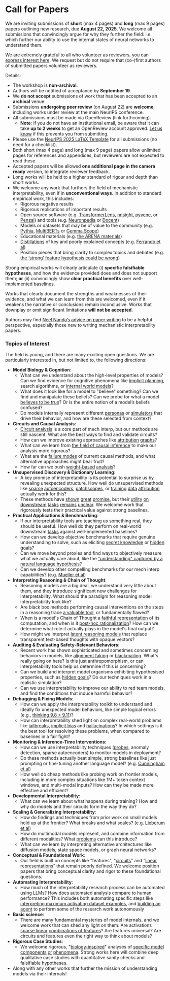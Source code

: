 # Call for Papers
We are inviting submissions of **short** (max 4 pages) and **long** (max 9 pages) papers outlining new research, due **August 22, 2025**. We welcome all submissions that convincingly argue for why they further the field: i.e. which further our ability to use the internal states of neural networks to understand them. 

We are extremely grateful to all who volunteer as reviewers, you can [express interest here](https://www.google.com/url?q=https://docs.google.com/forms/d/e/1FAIpQLSdiw1SJllzoTz_nqzDTzTOGb9DV3W_truQyh-WvYj_QGIi7Mg/viewform?usp%3Ddialog&sa=D&source=editors&ust=1752437161573423&usg=AOvVaw1ZNIiM5e4cub-UtaQpFJLL). We request but do not require that (co-)first authors of submitted papers volunteer as reviewers. 

Details: 
* The workshop is **non-archival**.
* Authors will be notified of acceptance by **September 19**.
* We **do not accept** submissions of work that has been accepted to an **archival** venue.
* Submissions **undergoing peer review** (on August 22) are **welcome**, including works under review at the main NeurIPS conference.
* All submissions must be made via OpenReview (link forthcoming).
  * **Note**: If you do not have an institutional email, be aware that it can take **up to 2 weeks** to get an OpenReview account approved. [Let us know](mailto:neurips2025@mechinterpworkshop.com) if this prevents you from submitting.
* Please use the [NeurIPS 2025 LaTeX Template](https://www.google.com/url?q=https://media.neurips.cc/Conferences/NeurIPS2025/Styles.zip&sa=D&source=editors&ust=1752437161576216&usg=AOvVaw0XgjAOn9SLpjMa5f14Vy-3) for all submissions (no need for a checklist).
* Both short (max 4 page) and long (max 9 page) papers allow unlimited pages for references and appendices, but reviewers are not expected to read these.
* Accepted papers will be allowed **one additional page in the camera ready** version, to integrate reviewer feedback.
* Long works will be held to a higher standard of rigour and depth than short works.
* We welcome any work that furthers the field of mechanistic interpretability, even if in **unconventional ways**. In addition to standard empirical work, this includes:
  * Rigorous negative results
  * Rigorous replications of important results
  * Open source software (e.g. [TransformerLens](https://www.google.com/url?q=https://github.com/neelnanda-io/TransformerLens&sa=D&source=editors&ust=1752437161578544&usg=AOvVaw0t8mRi6Is_SOg3XzcnbcwK), [nnsight](https://www.google.com/url?q=https://github.com/ndif-team/nnsight&sa=D&source=editors&ust=1752437161578714&usg=AOvVaw2ttVEa1YVtHyiEY9MWJI1n), [pyvene](https://www.google.com/url?q=https://github.com/stanfordnlp/pyvene/tree/main/pyvene/models/mlp&sa=D&source=editors&ust=1752437161578893&usg=AOvVaw0EFHXgIssyIKPCULbm5RVy), or [Penzai](https://www.google.com/url?q=https://github.com/google-deepmind/penzai&sa=D&source=editors&ust=1752437161579065&usg=AOvVaw10_StppjczGIszJjbnwLCq)) and tools (e.g. [Neuronpedia](https://www.google.com/url?q=http://neuronpedia.org&sa=D&source=editors&ust=1752437161579255&usg=AOvVaw10YADdpZdeOjSP66-MJT5p) or [Docent](https://www.google.com/url?q=https://transluce.org/introducing-docent&sa=D&source=editors&ust=1752437161579446&usg=AOvVaw36w8z8KF-KiXPusz8u8Iro))
  * Models or datasets that may be of value to the community (e.g. [Pythia](https://www.google.com/url?q=https://arxiv.org/abs/2304.01373&sa=D&source=editors&ust=1752437161579839&usg=AOvVaw0LeUmF54RoychrjSLFocM7), [MultiBERTs](https://www.google.com/url?q=https://arxiv.org/abs/2106.16163&sa=D&source=editors&ust=1752437161580057&usg=AOvVaw0gnkcJN29HIr0uhO5cFMMa) or [Gemma Scope](https://www.google.com/url?q=https://arxiv.org/abs/2408.05147&sa=D&source=editors&ust=1752437161580298&usg=AOvVaw2_bKIhCsqL7KcB3uVoNGBZ))
  * Educational materials (e.g. [the ARENA materials](https://www.google.com/url?q=https://arena3-chapter1-transformer-interp.streamlit.app/&sa=D&source=editors&ust=1752437161580737&usg=AOvVaw07_thHbs-vBLV7uv9_VHqp))
  * [Distillations](https://www.google.com/url?q=https://distill.pub/2017/research-debt/&sa=D&source=editors&ust=1752437161580965&usg=AOvVaw32_J5W8gz6q_JdZLd81qCd) of key and poorly explained concepts (e.g. [Ferrando et al](https://www.google.com/url?q=https://arxiv.org/abs/2405.00208&sa=D&source=editors&ust=1752437161581242&usg=AOvVaw0arN6OfISbscBOg4b4D6f_))
  * Position pieces that bring clarity to complex topics and debates (e.g. [the ‘strong’ feature hypothesis could be wrong](https://www.google.com/url?q=https://www.alignmentforum.org/posts/tojtPCCRpKLSHBdpn/the-strong-feature-hypothesis-could-be-wrong&sa=D&source=editors&ust=1752437161581707&usg=AOvVaw17fAzz1_lvU828I3QWF5HY))

Strong empirical works will clearly articulate (i) **specific falsifiable hypotheses**, and how the evidence provided does and does not support them; **or** (ii) convincingly show **clear practical benefits** over well-implemented baselines. 

Works that clearly document the strengths and weaknesses of their evidence, and what we can learn from this are welcomed, even if it weakens the narrative or conclusions remain inconclusive. Works that downplay or omit significant limitations **will not be accepted**. 

Authors may find [Neel Nanda’s advice on paper writing](https://www.google.com/url?q=https://www.alignmentforum.org/posts/eJGptPbbFPZGLpjsp/highly-opinionated-advice-on-how-to-write-ml-papers&sa=D&source=editors&ust=1752437161583753&usg=AOvVaw2xLZ2zPdYKK87Xpe6kxxd_) to be a helpful perspective, especially those new to writing mechanistic interpretability papers. 
### Topics of Interest
The field is young, and there are many exciting open questions. We are particularly interested in, but not limited to, the following directions: 
* **Model Biology & Cognition**:
  * What can we understand about the high-level properties of models? Can we find evidence for cognitive phenomena like [implicit planning](https://www.google.com/url?q=https://transformer-circuits.pub/2025/attribution-graphs/biology.html%23dives-poems&sa=D&source=editors&ust=1752437161585084&usg=AOvVaw1PnDIfQ4ZRBuqsUoxlnBQZ), search algorithms, or [internal world models](https://www.google.com/url?q=https://arxiv.org/abs/2210.13382&sa=D&source=editors&ust=1752437161585297&usg=AOvVaw1AXyo3jTb-Zy5EPUW3jOlE)?
  * What does it look like for a model to "believe" something? Can we find and manipulate these beliefs? Can we probe for what a model [believes to be true](https://www.google.com/url?q=https://arxiv.org/abs/2310.06824&sa=D&source=editors&ust=1752437161585762&usg=AOvVaw26qBczOpOXidSmF8VuBi8T)? Or is the entire notion of a model’s beliefs confused?
  * Do models internally represent different [personas](https://www.google.com/url?q=https://arxiv.org/abs/2406.12094&sa=D&source=editors&ust=1752437161586124&usg=AOvVaw0Jx8lVKt4v_AjAJkpwqe1P) or [simulators](https://www.google.com/url?q=https://www.nature.com/articles/s41586-023-06647-8&sa=D&source=editors&ust=1752437161586296&usg=AOvVaw1z_TeL-a0t-VxUdQn1RyhI) that drive their behavior, and how are these selected from context?
* **Circuits and Causal Analysis**:
  * [Circuit analysis](https://www.google.com/url?q=https://distill.pub/2020/circuits/zoom-in/&sa=D&source=editors&ust=1752437161586743&usg=AOvVaw0YH28EyPHZciA_Z4F7xFKh) is a core part of mech interp, but our methods are still nascent. What are the best ways to find and validate circuits?
  * How can we improve existing approaches like [attribution](https://www.google.com/url?q=https://arxiv.org/abs/2406.11944&sa=D&source=editors&ust=1752437161587212&usg=AOvVaw3L-wK0inJrqx4Gd-yjpo_Y) [graphs](https://www.google.com/url?q=https://transformer-circuits.pub/2025/attribution-graphs/methods.html&sa=D&source=editors&ust=1752437161587453&usg=AOvVaw0QMfMLXbklUzAxzySG4B3-)?
  * What can we learn from [the field of causal inference](https://www.google.com/url?q=https://arxiv.org/abs/2407.04690&sa=D&source=editors&ust=1752437161587793&usg=AOvVaw2w1xZ-SrHA7TLDsQHJkEKo) to make our analysis more rigorous?
  * What are the [failure modes](https://www.google.com/url?q=https://arxiv.org/abs/2307.15771&sa=D&source=editors&ust=1752437161588114&usg=AOvVaw0QavSt-mtNXgkFfX_tV9sD) of current causal methods, and what alternative approaches might bear fruit?
  * How far can we push [weight-based](https://www.google.com/url?q=https://arxiv.org/abs/2301.05217&sa=D&source=editors&ust=1752437161588514&usg=AOvVaw0rLtVoEM_POYizBAe56YD0) [analysis](https://www.google.com/url?q=https://arxiv.org/abs/2410.08417&sa=D&source=editors&ust=1752437161588655&usg=AOvVaw3XC2SBWvvi-RcwLx_L57qp)?
* **Unsupervised Discovery & Dictionary Learning**:
  * A key promise of interpretability is its potential to surprise us by revealing unexpected structure. How well do unsupervised methods like [sparse](https://www.google.com/url?q=https://arxiv.org/abs/2103.15949&sa=D&source=editors&ust=1752437161589497&usg=AOvVaw0G51FP5JTcKtS4UJzD3pzf) [autoencoders](https://www.google.com/url?q=https://transformer-circuits.pub/2023/monosemantic-features&sa=D&source=editors&ust=1752437161589699&usg=AOvVaw3SMI5LSV3wOAnUUujCm9q5), [patch](https://www.google.com/url?q=https://arxiv.org/abs/2401.06102&sa=D&source=editors&ust=1752437161589825&usg=AOvVaw2qajIhl4JD299Tnslc1IAs)[scopes](https://www.google.com/url?q=https://arxiv.org/abs/2403.10949v2&sa=D&source=editors&ust=1752437161589922&usg=AOvVaw2T8Jbq4kqR7KEL9vba6aL-), or [training](https://www.google.com/url?q=https://proceedings.mlr.press/v70/koh17a?ref%3Dhttps://githubhelp.com&sa=D&source=editors&ust=1752437161590128&usg=AOvVaw0Hs1zfFECqSi9UrmtI694n) [data](https://www.google.com/url?q=https://arxiv.org/abs/2308.03296&sa=D&source=editors&ust=1752437161590256&usg=AOvVaw2WxKgu2ssqV0eIFJ_3hvyH) [attribution](https://www.google.com/url?q=https://arxiv.org/abs/2205.11482&sa=D&source=editors&ust=1752437161590387&usg=AOvVaw385V3FYnqVUh7hkFQJBKyy) actually work for this?
  * These methods have [shown](https://www.google.com/url?q=https://transformer-circuits.pub/2024/scaling-monosemanticity/index.html&sa=D&source=editors&ust=1752437161590717&usg=AOvVaw3wCv7ILrfbtzGPiWza102L) [great](https://www.google.com/url?q=https://transformer-circuits.pub/2025/attribution-graphs/biology.html&sa=D&source=editors&ust=1752437161590886&usg=AOvVaw3cCWzhzWBEh3uMNPmqhNdw) [promise](https://www.google.com/url?q=https://arxiv.org/abs/2503.10965&sa=D&source=editors&ust=1752437161591014&usg=AOvVaw3lLrwlh7-QGA_Z-jvFchhu), but their [utility](https://www.google.com/url?q=https://arxiv.org/abs/2502.16681&sa=D&source=editors&ust=1752437161591160&usg=AOvVaw30TYTk0nagFSNdivPaVhlo) [on](https://www.google.com/url?q=https://www.tilderesearch.com/blog/sieve&sa=D&source=editors&ust=1752437161591282&usg=AOvVaw2s6U9wlKoTJStF6c_1TLVd) [downstream](https://www.google.com/url?q=https://arxiv.org/abs/2501.17148&sa=D&source=editors&ust=1752437161591413&usg=AOvVaw3dS9q50NdC1HGqMNtc9iQE) [tasks](https://www.google.com/url?q=https://transformer-circuits.pub/2024/features-as-classifiers/index.html&sa=D&source=editors&ust=1752437161591577&usg=AOvVaw0zfeNvKYfmOFKt9cpQUl9f) [remains](https://www.google.com/url?q=https://arxiv.org/abs/2502.04382&sa=D&source=editors&ust=1752437161591703&usg=AOvVaw3n3QHbgKviU_wyEdkC-aDn) [unclear](https://www.google.com/url?q=https://www.alignmentforum.org/posts/4uXCAJNuPKtKBsi28/negative-results-for-saes-on-downstream-tasks&sa=D&source=editors&ust=1752437161591898&usg=AOvVaw2w-95-IQw1WEGO37TIaItN). We welcome work that rigorously tests their practical value against strong baselines.
* **Practical Applications & Benchmarking**:
  * If our interpretability tools are teaching us something real, they should be useful. How well do they perform on real-world downstream [tasks](https://www.google.com/url?q=https://www.lesswrong.com/posts/wGRnzCFcowRCrpX4Y/downstream-applications-as-validation-of-interpretability&sa=D&source=editors&ust=1752437161592738&usg=AOvVaw3Ff_ThvituCSsEzNrHIiBq) against well-implemented baselines?
  * How can we develop objective benchmarks that require genuine understanding to solve, such as eliciting [secret knowledge](https://www.google.com/url?q=https://arxiv.org/abs/2505.14352&sa=D&source=editors&ust=1752437161593207&usg=AOvVaw3mBlv7YzoKgXF9lEZ2Jqk6) or [hidden goals](https://www.google.com/url?q=https://arxiv.org/abs/2503.10965&sa=D&source=editors&ust=1752437161593376&usg=AOvVaw3BhjGSXz44zFD3wgN3f03E)?
  * Can we move beyond proxies and find ways to objectively measure what we actually care about, like the ["understanding" captured by a natural language hypothesis](https://www.google.com/url?q=https://arxiv.org/abs/2502.04382&sa=D&source=editors&ust=1752437161593874&usg=AOvVaw1JhZA2CKzQ4t6BrtXDVdz0)?
  * Can we develop other compelling benchmarks for our mech interp capabilities? (e.g. [Mueller et al](https://www.google.com/url?q=https://arxiv.org/abs/2504.13151&sa=D&source=editors&ust=1752437161594246&usg=AOvVaw0fz4q9BTanRs7Q6nGzkfWY))
* **Interpreting Reasoning & Chain of Thought**:
  * Reasoning models are a big deal, we understand very little about them, and they introduce significant new challenges for interpretability. What should the paradigm for reasoning model interpretability look like?
  * Are black box methods performing causal interventions on the steps in a reasoning trace [a valuable tool](https://www.google.com/url?q=https://arxiv.org/abs/2506.19143&sa=D&source=editors&ust=1752437161595505&usg=AOvVaw1DoLPSCn2jYn5-0v_3JIFW), or fundamentally flawed?
  * When is a model's Chain of Thought a [faithful representation](https://www.google.com/url?q=https://arxiv.org/abs/2305.04388&sa=D&source=editors&ust=1752437161595864&usg=AOvVaw1iwE4zBsPBhqpTY6oBtGy_) of its computation, and when is it [post-hoc rationalization](https://www.google.com/url?q=https://arxiv.org/abs/2503.08679&sa=D&source=editors&ust=1752437161596091&usg=AOvVaw3bf0c3WdKwGUf-76NtU9B7)? How can we determine what role it actually plays in the model's final output?
  * How might we interpret [latent reasoning models](https://www.google.com/url?q=https://arxiv.org/abs/2412.06769&sa=D&source=editors&ust=1752437161596551&usg=AOvVaw1vpztAluWyU_5BDieEedg-) that replace transparent text-based thoughts with opaque vectors?
* **Auditing & Evaluating Safety-Relevant Behaviors**:
  * Recent work has shown sophisticated and sometimes concerning behaviors in models, like [alignment faking](https://www.google.com/url?q=https://arxiv.org/abs/2412.14093&sa=D&source=editors&ust=1752437161597196&usg=AOvVaw1tEAcGkarkFU7ChJfmfoJ1) or [blackmailing](https://www.google.com/url?q=https://www.anthropic.com/research/agentic-misalignment&sa=D&source=editors&ust=1752437161597358&usg=AOvVaw1PwmvOgccTvQ57RfEHpJ_X). What's really going on here? Is this just anthropomorphism, or can interpretability tools help us determine if this is concerning?
  * Can we build and interpret model organisms exhibiting hypothesised properties, such as [hidden goals](https://www.google.com/url?q=https://arxiv.org/abs/2503.10965&sa=D&source=editors&ust=1752437161597935&usg=AOvVaw2yHaYQoYy54mb4Z2Ppw3YF)? Do our techniques work in a realistic simulation?
  * Can we use interpretability to improve our ability to red team models, and find the conditions that induce harmful behavior?
* **Debugging & Fixing Models**:
  * How can we apply the interpretability toolkit to understand and ideally fix unexpected model behaviors, like simple logical errors (e.g., [thinking 9.8 < 9.11](https://www.google.com/url?q=https://transluce.org/observability-interface&sa=D&source=editors&ust=1752437161598952&usg=AOvVaw2BQcEuRG3RJdOzp2YpwKYz))?
  * How can interpretability shed light on complex real-world problems like [jailbreaks](https://www.google.com/url?q=https://transformer-circuits.pub/2025/attribution-graphs/biology.html%23dives-jailbreak&sa=D&source=editors&ust=1752437161599337&usg=AOvVaw2G7cUCgFHzGt6oRV03CSv0), [implicit bias](https://www.google.com/url?q=https://arxiv.org/abs/2506.10922&sa=D&source=editors&ust=1752437161599512&usg=AOvVaw3war534-9PueIOEgify98q) and [hallucinations](https://www.google.com/url?q=https://arxiv.org/abs/2411.14257&sa=D&source=editors&ust=1752437161599666&usg=AOvVaw0OdYXM1Sq1k12NUTcAwAJw)? In which settings is it the best tool for resolving these problems, when compared to baselines in a fair fight?
* **Monitoring & Inference-Time Interventions**:
  * How can we use interpretability techniques ([probes](https://www.google.com/url?q=https://arxiv.org/abs/2102.12452&sa=D&source=editors&ust=1752437161600399&usg=AOvVaw0T2zkNOVcD0lkRiJ06-OHx), anomaly detection, sparse autoencoders) to monitor models in deployment?
  * Do these methods actually beat simple, strong baselines like just prompting or fine-tuning another language model? (e.g. [Cunningham et al](https://www.google.com/url?q=https://alignment.anthropic.com/2025/cheap-monitors/&sa=D&source=editors&ust=1752437161600939&usg=AOvVaw0JRmVHyNKpZtjL7KotWwkl))
  * How well do cheap methods like probing work on frontier models, including in more complex situations like 1M+ token context windows, and multi-modal inputs? How can they be made more effective and efficient?
* **Developmental Interpretability**:
  * What can we learn about what happens during training? How and why do models and their circuits form the way they do?
* **Scaling & Generalizing Interpretability**:
  * How do findings and techniques from prior work on small models hold up at the frontier? What breaks and what scales? (e.g. [Lieberum et al](https://www.google.com/url?q=https://arxiv.org/abs/2307.09458&sa=D&source=editors&ust=1752437161602437&usg=AOvVaw01-Y9ZI81byX-Me2XUMQEA))
  * How do multimodal models represent, and combine information from different modalities? What [problems](https://www.google.com/url?q=https://openreview.net/pdf?id%3DVUhRdZp8ke&sa=D&source=editors&ust=1752437161602819&usg=AOvVaw2It799X8P0-OTtV7fTMU56) can this introduce?
  * What can we learn by interpreting alternative architectures like diffusion models, state space models, or graph neural networks?
* **Conceptual & Foundational Work**:
  * Our field is built on concepts like "features", "[circuits](https://www.google.com/url?q=https://distill.pub/2020/circuits/zoom-in/&sa=D&source=editors&ust=1752437161603634&usg=AOvVaw00Xof_Je8wgpOxsgO3fqge)" and “[linear representations](https://www.google.com/url?q=https://transformer-circuits.pub/2024/july-update/index.html%23linear-representations&sa=D&source=editors&ust=1752437161603853&usg=AOvVaw2uqQHgfWdIHyPXq6iMcIls)” that remain poorly defined. We welcome position papers that bring conceptual clarity and rigor to these foundational questions.
* **Automating Interpretability**:
  * How much of the interpretability research process can be automated using LLMs? How does automated analysis compare to human performance? This includes both automating specific steps like [interpreting maximum activating dataset examples](https://www.google.com/url?q=https://openaipublic.blob.core.windows.net/neuron-explainer/paper/index.html&sa=D&source=editors&ust=1752437161604903&usg=AOvVaw1b5YX8H-jEmOCymeTTg3Oe), and [building an agent](https://www.google.com/url?q=https://arxiv.org/abs/2404.14394&sa=D&source=editors&ust=1752437161605073&usg=AOvVaw0N-JxFdtm589PhwpFHReO_) to perform some of the research work autonomously
* **Basic science**:
  * There are many fundamental mysteries of model internals, and we welcome work that can shed any light on them: Are activations [sparse linear](https://www.google.com/url?q=https://arxiv.org/abs/1601.03764&sa=D&source=editors&ust=1752437161605734&usg=AOvVaw0hS1czk63k1ZR6jC6O9r4B) [combinations of features](https://www.google.com/url?q=https://transformer-circuits.pub/2022/toy_model/index.html&sa=D&source=editors&ust=1752437161605922&usg=AOvVaw3UVsAeJpNf_saB4XyBxBgr)? Are features universal? Are circuits and features even the right way to think about models?
* **Rigorous Case Studies**:
  * We welcome rigorous, "[biology-inspired](https://www.google.com/url?q=https://distill.pub/2020/circuits/curve-circuits/&sa=D&source=editors&ust=1752437161606558&usg=AOvVaw1pCmlXA5YQ1dudvQLjzrtM)" analyses of [specific model](https://www.google.com/url?q=https://arxiv.org/abs/2310.04625&sa=D&source=editors&ust=1752437161606726&usg=AOvVaw2GCvWwKc9m7famrHYdwhTw) [components](https://www.google.com/url?q=https://transformer-circuits.pub/2024/scaling-monosemanticity/index.html&sa=D&source=editors&ust=1752437161606897&usg=AOvVaw04ntqSggxkmIogk3LB2zxl) [or](https://www.google.com/url?q=https://arxiv.org/abs/2305.01610&sa=D&source=editors&ust=1752437161607019&usg=AOvVaw0lBaN93XdsvhA1n13QQGnK) [phenomena](https://www.google.com/url?q=https://arxiv.org/abs/2306.09346&sa=D&source=editors&ust=1752437161607151&usg=AOvVaw1fV84fHozOjooahk-13eZC). Strong works here will combine deep qualitative case studies with quantitative sanity checks and falsifiable hypotheses.
* Along with any other works that further the mission of understanding models via their internals!